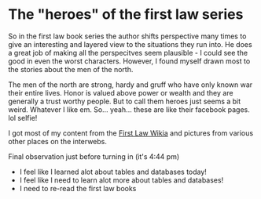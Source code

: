 # The "heroes" of the first law series

So in the first law book series the author shifts perspective many times to give an interesting and layered view to the situations they run into. He does a great job of making all the perspecitves seem plausible - I could see the good in even the worst characters. However, I found myself drawn most to the stories about the men of the north. 

The men of the north are strong, hardy and gruff who have only known war their entire lives. Honor is valued above power or wealth and they are generally a trust worthy people. But to call them heroes just seems a bit weird. Whatever I like em. So... yeah... these are like their facebook pages. lol selfie!

I got most of my content from the [First Law Wikia](http://firstlaw.wikia.com/wiki/First_Law_Wiki) and pictures from various other places on the interwebs. 

Final observation just before turning in (it's 4:44 pm)

- I feel like I learned alot about tables and databases today! 
- I feel like I need to learn alot more about tables and databases!
- I need to re-read the first law books

